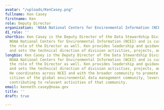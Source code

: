 ```yaml
---
avatar: "/uploads/KenCasey.png"
fullname: Ken Casey
firstname: Ken
role: Deputy Director
organization: 'NOAA National Centers for Environmental Information (NCEI) '
d1_role: ''
shortbio: Ken Casey is the Deputy Director of the Data Stewardship Division in the
  NOAA National Centers for Environmental Information (NCEI) and is currently fulfilling
  the role of the Director as well. Ken provides leadership and guidance to NCEI staff
  and sets the technical direction of division activities, projects, and programs.
longbio: Ken Casey is the Deputy Director of the Data Stewardship Division in the
  NOAA National Centers for Environmental Information (NCEI) and is currently fulfilling
  the role of the Director as well. Ken provides leadership and guidance to NCEI staff
  and sets the technical direction of division activities, projects, and programs.
  He coordinates across NCEI and with the broader community to promote NCEI as a responsible
  citizen of the global environmental data management community, leveraging from and
  contributing to relevant activities of that community.
email: kenneth.casey@noaa.gov
title: ''
draft: true

---
```

